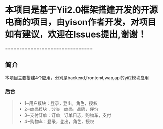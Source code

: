 # 本项目是基于Yii2.0框架搭建开发的开源电商的项目，由yison作者开发，对项目如有建议，欢迎在Issues提出,谢谢！
===============================
## 简介
本项目主要搭建4个应用，分别是backend,frontend,wap,api的yii2模块应用
### 后台
> * 1~用户模块：登录，登出，角色，授权
> * 2~商品模块：分类，商品，品牌，评价
> * 3~支付订单：订单，订单日志，购物车，支付
> * 4~购物车：登录，登出，角色，授权
